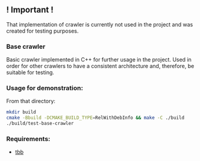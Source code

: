 ## ! Important !
That implementation of crawler is currently not used in the project and was created for testing purposes. 

### Base crawler
Basic crawler implemented in C++ for further usage in the project.
Used in order for other crawlers to have a consistent architecture and, therefore,
be suitable for testing.

### Usage for demonstration:
From that directory:
```bash
mkdir build
cmake -Bbuild -DCMAKE_BUILD_TYPE=RelWithDebInfo && make -C ./build
./build/test-base-crawler
```
### Requirements:
* [tbb](https://software.intel.com/content/www/us/en/develop/documentation/tbb-tutorial/top.html)

